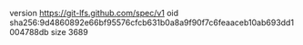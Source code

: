 version https://git-lfs.github.com/spec/v1
oid sha256:9d4860892e66bf95576cfcb631b0a8a9f90f7c6feaaceb10ab693dd1004788db
size 3689
